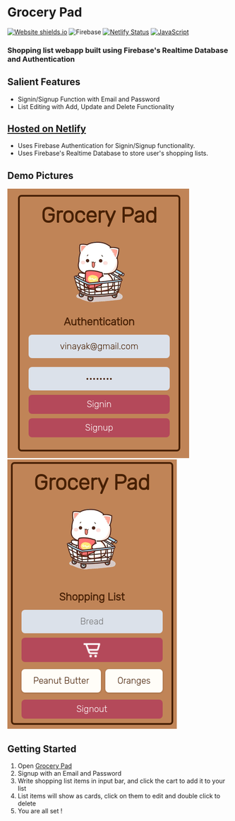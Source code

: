 # Grocery Pad
[![Website shields.io](https://img.shields.io/website-up-down-green-red/http/shields.io.svg)](https://grocerypad1234.netlify.app/)  ![Firebase](https://img.shields.io/badge/made%20with-firebase-yellow) [![Netlify Status](https://api.netlify.com/api/v1/badges/8cabd188-729f-4ea5-b5bc-6716dd2ceca4/deploy-status)](https://app.netlify.com/sites/grocerypad1234/deploys) [![JavaScript](https://img.shields.io/badge/--F7DF1E?logo=javascript&logoColor=000)](https://www.javascript.com/)

### Shopping list webapp built using Firebase's Realtime Database and Authentication

## Salient Features
* Signin/Signup Function with Email and Password
* List Editing with Add, Update and Delete Functionality
  
## [Hosted on Netlify](https://grocerypad1234.netlify.app/)
* Uses Firebase Authentication for Signin/Signup functionality.
* Uses Firebase's Realtime Database to store user's shopping lists.
  
## Demo Pictures
![Demo1](/assets/gp_demo1.png "Authentication")
![Demo2](/assets/gp_demo2.png "Shopping List")

## Getting Started
1. Open [Grocery Pad](https://grocerypad1234.netlify.app/)
2. Signup with an Email and Password
3. Write shopping list items in input bar, and click the cart to add it to your list
4. List items will show as cards, click on them to edit and double click to delete
5. You are all set !
